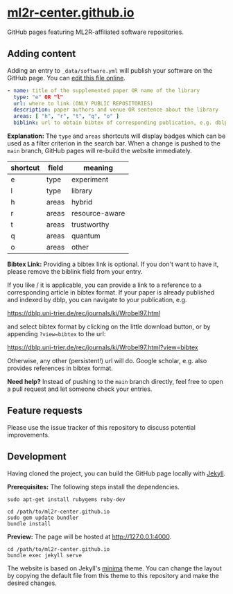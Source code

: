 # [ml2r-center.github.io](https://ml2r-center.github.io/)

GitHub pages featuring ML2R-affiliated software repositories.

## Adding content

Adding an entry to `_data/software.yml` will publish your software on the GitHub page. You can [edit this file online](https://github.com/ML2R-center/ML2R-center.github.io/edit/main/_data/software.yml).

```yaml
- name: title of the supplemented paper OR name of the library
  type: "e" OR "l"
  url: where to link (ONLY PUBLIC REPOSITORIES)
  description: paper authors and venue OR sentence about the library
  areas: [ "h", "r", "t", "q", "o" ]
  biblink: url to obtain bibtex of corresponding publication, e.g. dblp (see below)
```

**Explanation:** The `type` and `areas` shortcuts will display badges which can be used as a filter criterion in the search bar. When a change is pushed to the `main` branch, GitHub pages will re-build the website immediately.

shortcut | field | meaning
-------- | ----- | -------
e        | type  | experiment
l        | type  | library
h        | areas | hybrid
r        | areas | resource-aware
t        | areas | trustworthy
q        | areas | quantum
o        | areas | other

**Bibtex Link:**
Providing a bibtex link is optional. If you don't want to have it, please remove the biblink field from your entry.

If you like / it is applicable, you can provide a link to a reference to a corresponding article in bibtex format. 
If your paper is already published and indexed by dblp, you can navigate to your publication, e.g.

https://dblp.uni-trier.de/rec/journals/ki/Wrobel97.html

and select bibtex format by clicking on the little download button, or by appending ``?view=bibtex`` to the url:

https://dblp.uni-trier.de/rec/journals/ki/Wrobel97.html?view=bibtex

Otherwise, any other (persistent!) url will do. Google scholar, e.g. also provides references in bibtex format. 


**Need help?** Instead of pushing to the `main` branch directly, feel free to open a pull request and let someone check your entries.

## Feature requests

Please use the issue tracker of this repository to discuss potential improvements.


## Development

Having cloned the project, you can build the GitHub page locally with [Jekyll](https://jekyllrb.com/). 

**Prerequisites:** The following steps install the dependencies.

```
sudo apt-get install rubygems ruby-dev

cd /path/to/ml2r-center.github.io
sudo gem update bundler
bundle install
```

**Preview:** The page will be hosted at http://127.0.0.1:4000.

```
cd /path/to/ml2r-center.github.io
bundle exec jekyll serve
```

The website is based on Jekyll's [minima](https://github.com/jekyll/minima) theme. You can change the layout by copying the default file from this theme to this repository and make the desired changes.
